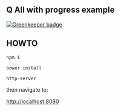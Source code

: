Q All with progress example 
---------------------------

[![Greenkeeper badge](https://badges.greenkeeper.io/syzer/angular-qAll.svg)](https://greenkeeper.io/)

HOWTO
-----

`npm i`


`bower install`


`http-server`

then navigate to:

[http://localhost:8080](http://localhost:8080)
